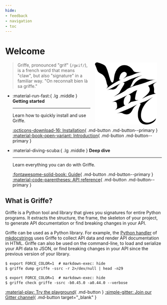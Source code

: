 ```yaml
---
hide:
- feedback
- navigation
- toc
---
```


# Welcome

<img src="logo.svg" alt="Griffe logo, created by François Rozet &lt;francois.rozet@outlook.com&gt;" title="Griffe logo, created by François Rozet &lt;francois.rozet@outlook.com&gt;" style="float: right; max-width: 200px; margin: 0 15px;">

> Griffe, pronounced "grif" (`/ɡʁif/`), is a french word that means "claw", but also "signature" in a familiar way. "On reconnaît bien là sa griffe."

<div class="grid cards" markdown>

-   :material-run-fast:{ .lg .middle } **Getting started**

    ---

    Learn how to quickly install and use Griffe.

    [:octicons-download-16: Installation](installation.md){ .md-button .md-button--primary }
    [:material-book-open-variant: Introduction](introduction.md){ .md-button .md-button--primary }

-   :material-diving-scuba:{ .lg .middle } **Deep dive**

    ---

    Learn everything you can do with Griffe.

    [:fontawesome-solid-book: Guide](guide/introduction.md){ .md-button .md-button--primary }
    [:material-code-parentheses: API reference](reference/api/introduction.md){ .md-button .md-button--primary }

</div>

## What is Griffe?

Griffe is a Python tool and library that gives you signatures for entire Python programs. It extracts the structure, the frame, the skeleton of your project, to generate API documentation or find breaking changes in your API.

Griffe can be used as a Python library. For example, the [Python handler](https://mkdocstrings.github.io/python) of [mkdocstrings](https://mkdocstrings.github.io/) uses Griffe to collect API data and render API documentation in HTML. Griffe can also be used on the command-line, to load and serialize your API data to JSON, or find breaking changes in your API since the previous version of your library.

<div class="grid cards" markdown>
<div markdown>

```console exec="1" source="console" result="json" title="Serializing as JSON"
$ export FORCE_COLOR=1  # markdown-exec: hide
$ griffe dump griffe -ssrc -r 2>/dev/null | head -n29
```

</div>
<div markdown>

```console exec="1" source="console" result="ansi" returncode="1" title="Checking for API breaking changes"
$ export FORCE_COLOR=1  # markdown-exec: hide
$ griffe check griffe -ssrc -b0.45.0 -a0.44.0 --verbose
```

</div>
</div>

[:material-play: Try the playground](playground.md){ .md-button }
[:simple-gitter: Join our Gitter channel](https://app.gitter.im/#/room/#mkdocstrings_griffe:gitter.im){ .md-button target="_blank" }
